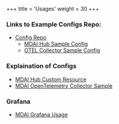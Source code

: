 +++
title = 'Usages'
weight = 30
+++

### Links to Example Configs Repo:
- [Config Repo](https://github.com/DecisiveAI/configs)
  - [MDAI Hub Sample Config](https://github.com/DecisiveAI/configs/blob/main/mdai_v1_mdaihub_sample_config_0_6_0.yaml)
  - [OTEL Collector Sample Config](https://github.com/DecisiveAI/configs/blob/main/mdai_v1_opentelemetry_collector_sample_config_0_6_0.yaml)

### Explaination of Configs
- [MDAI Hub Custom Resource](mdai_custom_resource_config.md)
- [MDAI OpenTelemetry Collector Sample](otel_collector_sample_config.md)

### Grafana
- [MDAI Grafana Usage](grafana.md)

